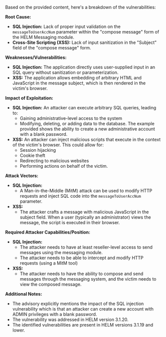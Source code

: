 Based on the provided content, here's a breakdown of the vulnerabilities:

**Root Cause:**

*   **SQL Injection:** Lack of proper input validation on the `messageToUserAccNum` parameter within the "compose message" form of the HELM Messaging module.
*   **Cross-Site Scripting (XSS):** Lack of input sanitization in the "Subject" field of the "compose message" form.

**Weaknesses/Vulnerabilities:**

*   **SQL Injection:** The application directly uses user-supplied input in an SQL query without sanitization or parameterization.
*   **XSS:** The application allows embedding of arbitrary HTML and JavaScript in the message subject, which is then rendered in the victim's browser.

**Impact of Exploitation:**

*   **SQL Injection:** An attacker can execute arbitrary SQL queries, leading to:
    *   Gaining administrative-level access to the system
    *   Modifying, deleting, or adding data to the database. The example provided shows the ability to create a new administrative account with a blank password.
*   **XSS:** An attacker can inject malicious scripts that execute in the context of the victim's browser. This could allow for:
    *   Session hijacking
    *   Cookie theft
    *   Redirecting to malicious websites
    *   Performing actions on behalf of the victim.

**Attack Vectors:**

*   **SQL Injection:**
    *   A Man-in-the-Middle (MitM) attack can be used to modify HTTP requests and inject SQL code into the `messageToUserAccNum` parameter.
*   **XSS:**
    *   The attacker crafts a message with malicious JavaScript in the subject field. When a user (typically an administrator) views the message, the script is executed in their browser.

**Required Attacker Capabilities/Position:**

*   **SQL Injection:**
    *   The attacker needs to have at least reseller-level access to send messages using the messaging module.
    *   The attacker needs to be able to intercept and modify HTTP requests (using a MitM tool)
*   **XSS:**
    *   The attacker needs to have the ability to compose and send messages through the messaging system, and the victim needs to view the composed message.

**Additional Notes:**

*   The advisory explicitly mentions the impact of the SQL injection vulnerability which is that an attacker can create a new account with ADMIN privileges with a blank password.
*   The vulnerability was addressed in HELM version 3.1.20.
*   The identified vulnerabilities are present in HELM versions 3.1.19 and lower.